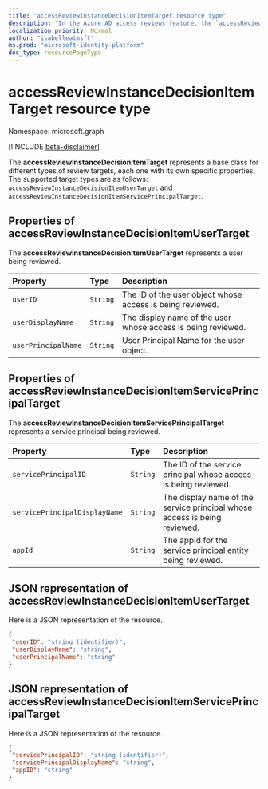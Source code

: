 ```yaml
---
title: "accessReviewInstanceDecisionItemTarget resource type"
description: "In the Azure AD access reviews feature, the `accessReviewInstanceDecisionItemTarget` represents the target of a review as either a user target or a service principal target.  "
localization_priority: Normal
author: "isabelleatmsft"
ms.prod: "microsoft-identity-platform"
doc_type: resourcePageType
---
```


# accessReviewInstanceDecisionItemTarget resource type

Namespace: microsoft.graph

[!INCLUDE [beta-disclaimer](../../includes/beta-disclaimer.md)]

The **accessReviewInstanceDecisionItemTarget** represents a base class for different types of review targets, each one with its own specific properties. The supported target types are as follows: `accessReviewInstanceDecisionItemUserTarget` and `accessReviewInstanceDecisionItemServicePrincipalTarget`.


## Properties of accessReviewInstanceDecisionItemUserTarget
The **accessReviewInstanceDecisionItemUserTarget** represents a user being reviewed.

| Property                     | Type                      | Description |
| :--------------------------- | :------------------------ | :---------- |
| `userID`          |`String`  | The ID of the user object whose access is being reviewed. |
| `userDisplayName`          |`String`  | The display name of the user whose access is being reviewed. |
| `userPrincipalName`          |`String`  | User Principal Name for the user object. |

## Properties of accessReviewInstanceDecisionItemServicePrincipalTarget
The **accessReviewInstanceDecisionItemServicePrincipalTarget** represents a service principal being reviewed.

| Property                     | Type                      | Description |
| :--------------------------- | :------------------------ | :---------- |
| `servicePrincipalID`          |`String`  | The ID of the service principal whose access is being reviewed. |
| `servicePrincipalDisplayName`          |`String`  | The display name of the service principal whose access is being reviewed. |
| `appId`          |`String`  | The appId for the service principal entity being reviewed. |



## JSON representation of accessReviewInstanceDecisionItemUserTarget

Here is a JSON representation of the resource.

<!-- {
  "blockType": "resource",
  "keyProperty": "id",
  "optionalProperties": [

  ],
  "@odata.type": "microsoft.graph.accessReviewInstanceDecisionItemUserTarget"
}-->

```json
{
 "userID": "string (identifier)",
 "userDisplayName": "string",
 "userPrincipalName": "string"
}
```
## JSON representation of accessReviewInstanceDecisionItemServicePrincipalTarget

Here is a JSON representation of the resource.

<!-- {
  "blockType": "resource",
  "keyProperty": "id",
  "optionalProperties": [

  ],
  "@odata.type": "microsoft.graph.accessReviewInstanceDecisionItemServicePrincipalTarget"
}-->

```json
{
 "servicePrincipalID": "string (identifier)",
 "servicePrincipalDisplayName": "string",
 "appID": "string"
}
```



<!--
{
  "type": "#page.annotation",
  "description": "accessReviewInstanceDecisionItemTarget resource",
  "keywords": "",
  "section": "documentation",
  "tocPath": "",
  "suppressions": []
}
-->
